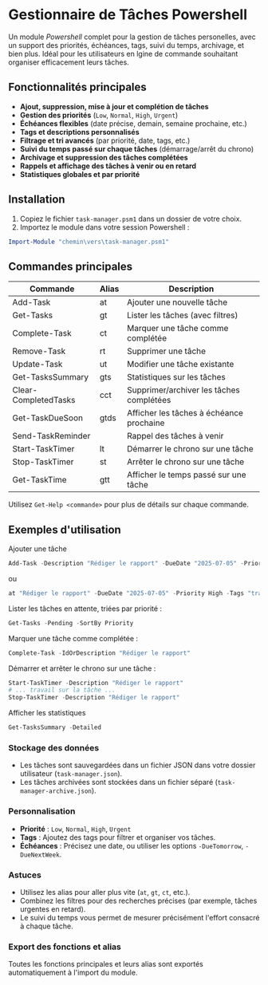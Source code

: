 # Gestionnaire de Tâches Powershell

Un module *Powershell* complet pour la gestion de tâches personelles, avec un support des priorités, échéances, tags, suivi du temps, archivage, et bien plus. Idéal pour les utilisateurs en lgine de commande souhaitant organiser efficacement leurs tâches.

## Fonctionnalités principales

- **Ajout, suppression, mise à jour et complétion de tâches**
- **Gestion des priorités** (`Low`, `Normal`, `High`, `Urgent`)
- **Échéances flexibles** (date précise, demain, semaine prochaine, etc.)
- **Tags et descriptions personnalisés**
- **Filtrage et tri avancés** (par priorité, date, tags, etc.)
- **Suivi du temps passé sur chaque tâches** (démarrage/arrêt du chrono)
- **Archivage et suppression des tâches complétées**
- **Rappels et affichage des tâches à venir ou en retard**
- **Statistiques globales et par priorité**

## Installation

1. Copiez le fichier `task-manager.psm1` dans un dossier de votre choix.
2. Importez le module dans votre session Powershell :

  ```ps1
  Import-Module "chemin\vers\task-manager.psm1"
  ```

## Commandes principales

| Commande             | Alias | Description                                 |
|----------------------|-------|---------------------------------------------|
| Add-Task             | at    | Ajouter une nouvelle tâche                  |
| Get-Tasks            | gt    | Lister les tâches (avec filtres)            |
| Complete-Task        | ct    | Marquer une tâche comme complétée           |
| Remove-Task          | rt    | Supprimer une tâche                         |
| Update-Task          | ut    | Modifier une tâche existante                |
| Get-TasksSummary     | gts   | Statistiques sur les tâches                 |
| Clear-CompletedTasks | cct   | Supprimer/archiver les tâches complétées    |
| Get-TaskDueSoon      | gtds  | Afficher les tâches à échéance prochaine    |
| Send-TaskReminder    |       | Rappel des tâches à venir                   |
| Start-TaskTimer      | lt    | Démarrer le chrono sur une tâche            |
| Stop-TaskTimer       | st    | Arrêter le chrono sur une tâche             |
| Get-TaskTime         | gtt   | Afficher le temps passé sur une tâche       |

Utilisez `Get-Help <commande>` pour plus de détails sur chaque commande.

## Exemples d'utilisation

Ajouter une tâche

```ps1
Add-Task -Description "Rédiger le rapport" -DueDate "2025-07-05" -Priority High -Tags "travail","urgent" -Notes "Rapport mensuel à remettre"
```

ou

```ps1
at "Rédiger le rapport" -DueDate "2025-07-05" -Priority High -Tags "travail","urgent" -Description "Rapport mensuel à remettre"
```

Lister les tâches en attente, triées par priorité :

```ps1
Get-Tasks -Pending -SortBy Priority
```

Marquer une tâche comme complétée :

```ps1
Complete-Task -IdOrDescription "Rédiger le rapport"
```

Démarrer et arrêter le chrono sur une tâche :

```ps1
Start-TaskTimer -Description "Rédiger le rapport"
# ... travail sur la tâche ...
Stop-TaskTimer -Description "Rédiger le rapport"
```

Afficher les statistiques

```ps1
Get-TasksSummary -Detailed
```

### Stockage des données

- Les tâches sont sauvegardées dans un fichier JSON dans votre dossier utilisateur (`task-manager.json`).
- Les tâches archivées sont stockées dans un fichier séparé (`task-manager-archive.json`).

### Personnalisation

- **Priorité** : `Low`, `Normal`, `High`, `Urgent`
- **Tags** : Ajoutez des tags pour filtrer et organiser vos tâches.
- **Échéances** : Précisez une date, ou utiliser les options `-DueTomorrow`, `-DueNextWeek`.

### Astuces

- Utilisez les alias pour aller plus vite (`at`, `gt`, `ct`, etc.).
- Combinez les filtres pour des recherches précises (par exemple, tâches urgentes en retard).
- Le suivi du temps vous permet de mesurer précisément l'effort consacré à chaque tâche.

### Export des fonctions et alias

Toutes les fonctions principales et leurs alias sont exportés automatiquement à l'import du module.
